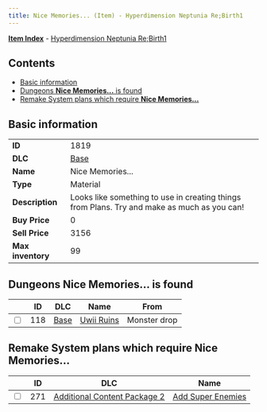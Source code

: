 ```yaml
---
title: Nice Memories... (Item) - Hyperdimension Neptunia Re;Birth1
---
```


[**Item Index**](/neptunia/rb1/item/index.html) - [Hyperdimension Neptunia Re;Birth1](/neptunia/rb1)

## Contents

- [Basic information](#basic-information)
- [Dungeons **Nice Memories...** is found](#dungeons-nice-memories-is-found)
- [Remake System plans which require **Nice Memories...**](#remake-system-plans-which-require-nice-memories)
## Basic information

|   |   |
| -- | -- |
| **ID** | 1819 |
| **DLC** | [Base](/neptunia/rb1/dlc/1-base.html) |
| **Name** | Nice Memories... |
| **Type** | Material |
| **Description** | Looks like something to use in creating things from Plans. Try and make as much as you can! |
| **Buy Price** | 0 |
| **Sell Price** | 3156 |
| **Max inventory** | 99 |


## Dungeons **Nice Memories...** is found

|    | ID | DLC | Name | From |
| -- | -- | --- | ---- | ---- |
| <input type="checkbox" id="rb1-dungeon-1-118" class="trackbox" /> | 118 | [Base](/neptunia/rb1/dlc/1-base.html) | [Uwii Ruins](/neptunia/rb1/dungeon/1-118-uwii-ruins.html) | Monster drop |


## Remake System plans which require **Nice Memories...**

|    | ID | DLC | Name |
| -- | -- | --- | ---- |
| <input type="checkbox" id="rb1-quest-11-271" class="trackbox" /> | 271 | [Additional Content Package 2](/neptunia/rb1/dlc/11-pack2.html) | [Add Super Enemies](/neptunia/rb1/quest/11-271-add-super-enemies.html) |
